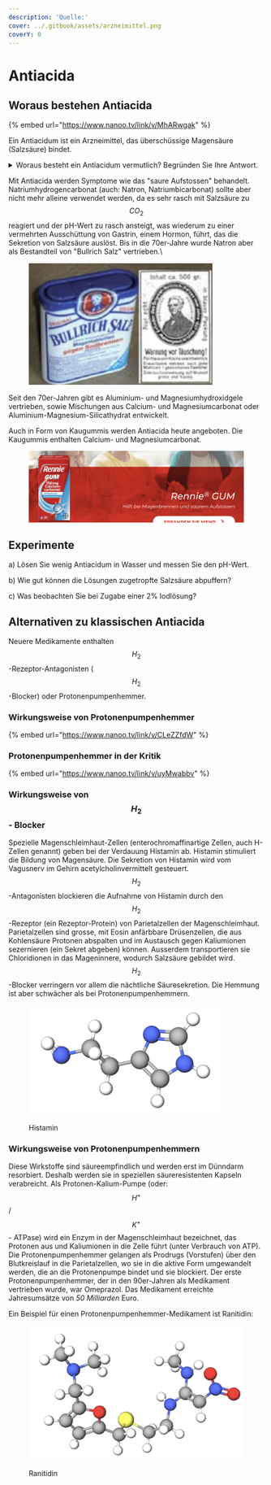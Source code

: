 ```yaml
---
description: 'Quelle:'
cover: ../.gitbook/assets/arzneimittel.png
coverY: 0
---
```


# Antiacida

## Woraus bestehen Antiacida

{% embed url="https://www.nanoo.tv/link/v/MhARwgak" %}

Ein Antiacidum ist ein Arzneimittel, das überschüssige Magensäure (Salzsäure) bindet.

<details>

<summary>Woraus besteht ein Antiacidum vermutlich? Begründen Sie Ihre Antwort.</summary>

Aus Salzen, die schwache Basen enthalten bzw. schwache Basen mit der Salzsäure bilden.\
Beispiele:\
\- Natriumhydrogencarbonat\
\- Natriumcarbonat

Schwache Basen wirken als Pufferbasen indem sie mit der Salzsäure reagieren:\


$$\mathrm{NaHCO}_{3(\mathrm{aq})}+\mathrm{HCl}_{(\mathrm{aq})} \longrightarrow \mathrm{NaCl}_{(\mathrm{aq})}+\mathrm{CO}_{2(\mathrm{~g})}+\mathrm{H}_2 \mathrm{O}$$

</details>

Mit Antiacida werden Symptome wie das "saure Aufstossen" behandelt. Natriumhydrogencarbonat (auch: Natron, Natriumbicarbonat) sollte aber nicht mehr alleine verwendet werden, da es sehr rasch mit Salzsäure zu $$CO_2$$ reagiert und der pH-Wert zu rasch ansteigt, was wiederum zu einer vermehrten Ausschüttung von Gastrin, einem Hormon, führt, das die Sekretion von Salzsäure auslöst. Bis in die 70er-Jahre wurde Natron aber als Bestandteil von "Bullrich Salz" vertrieben.\


<figure><img src="../.gitbook/assets/image (1) (1) (1) (1).png" alt=""><figcaption></figcaption></figure>

Seit den 70er-Jahren gibt es Aluminium- und Magnesiumhydroxidgele vertrieben, sowie Mischungen aus Calcium- und Magnesiumcarbonat oder Aluminium-Magnesium-Silicathydrat entwickelt.

Auch in Form von Kaugummis werden Antiacida heute angeboten. Die Kaugummis enthalten Calcium- und Magnesiumcarbonat.

<figure><img src="../.gitbook/assets/image (2) (1).png" alt=""><figcaption></figcaption></figure>

## Experimente

a) Lösen Sie wenig Antiacidum in Wasser und messen Sie den pH-Wert.

b) Wie gut können die Lösungen zugetropfte Salzsäure abpuffern?

c) Was beobachten Sie bei Zugabe einer 2% Iodlösung?



## Alternativen zu klassischen Antiacida

Neuere Medikamente enthalten $$H_2$$-Rezeptor-Antagonisten ( $$H_2$$ -Blocker) oder Protonenpumpenhemmer.

### Wirkungsweise von Protonenpumpenhemmer

{% embed url="https://www.nanoo.tv/link/v/CLeZZfdW" %}

### Protonenpumpenhemmer in der Kritik

{% embed url="https://www.nanoo.tv/link/v/uyMwabbv" %}

### Wirkungsweise von $$H_2$$ - Blocker

Spezielle Magenschleimhaut-Zellen (enterochromaffinartige Zellen, auch H-Zellen genannt) geben bei der Verdauung Histamin ab. Histamin stimuliert die Bildung von Magensäure. Die Sekretion von Histamin wird vom Vagusnerv im Gehirn acetylcholinvermittelt gesteuert. $$H_2$$-Antagonisten blockieren die Aufnahme von Histamin durch den $$H_2$$-Rezeptor (ein Rezeptor-Protein) von Parietalzellen der Magenschleimhaut. Parietalzellen sind grosse, mit Eosin anfärbbare Drüsenzellen, die aus Kohlensäure Protonen abspalten und im Austausch gegen Kaliumionen sezernieren (ein Sekret abgeben) können. Ausserdem transportieren sie Chloridionen in das Mageninnere, wodurch Salzsäure gebildet wird. $$H_2$$-Blocker verringern vor allem die nächtliche Säuresekretion. Die Hemmung ist aber schwächer als bei Protonenpumpenhemmern.

<figure><img src="../.gitbook/assets/image (4) (1).png" alt="" width="375"><figcaption><p>Histamin</p></figcaption></figure>

### Wirkungsweise von Protonenpumpenhemmern

Diese Wirkstoffe sind säureempfindlich und werden erst im Dünndarm resorbiert. Deshalb werden sie in speziellen säureresistenten Kapseln verabreicht. Als Protonen-Kalium-Pumpe (oder: $$H^+$$/ $$K^+$$ - ATPase) wird ein Enzym in der Magenschleimhaut bezeichnet, das Protonen aus und Kaliumionen in die Zelle führt (unter Verbrauch von ATP). Die Protonenpumpenhemmer gelangen als Prodrugs (Vorstufen) über den Blutkreislauf in die Parietalzellen, wo sie in die aktive Form umgewandelt werden, die an die Protonenpumpe bindet und sie blockiert. Der erste Protonenpumpenhemmer, der in den 90er-Jahren als Medikament vertrieben wurde, war Omeprazol. Das Medikament erreichte Jahresumsätze von _50 Milliarden_ Euro.

Ein Beispiel für einen Protonenpumpenhemmer-Medikament ist Ranitidin:

<figure><img src="../.gitbook/assets/image (1) (1) (1).png" alt="" width="563"><figcaption><p>Ranitidin</p></figcaption></figure>



